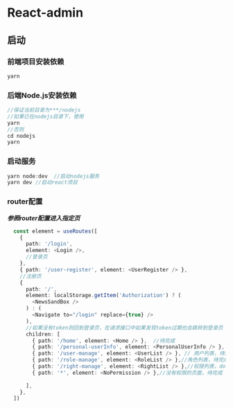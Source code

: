 # React-admin

## 启动

### 前端项目安装依赖

```  JavaScript
yarn 
```

### 后端Node.js安装依赖

```  JavaScript
//保证当前目录为***/nodejs
//如果已在nodejs目录下，使用
yarn 
//否则
cd nodejs
yarn
```

### 启动服务

``` JavaScript
yarn node:dev  //启动nodejs服务
yarn dev //启动react项目
```

### router配置

***参照router配置进入指定页***

``` TypeScript
  const element = useRoutes([
    {
      path: '/login',
      element: <Login />,
      //登录页
    },
    { path: '/user-register', element: <UserRegister /> },
    //注册页
    {
      path: '/',
      element: localStorage.getItem('Authorization') ? (
        <NewsSandBox />
      ) : (
        <Navigate to="/login" replace={true} />
      ),
      //如果没有token则回到登录页，在请求接口中如果发现token过期也会跳转到登录页
      children: [
        { path: '/home', element: <Home /> },  //待完成
        { path: '/personal-userInfo', element: <PersonalUserInfo /> }, //个人信息
        { path: '/user-manage', element: <UserList /> }, // 用户列表，待完成
        { path: '/role-manage', element: <RoleList /> },//角色列表，待完成
        { path: '/right-manage', element: <RightList /> },//权限列表，doing
        { path: '*', element: <NoPermission /> },//没有权限的页面，待完成
       
      ],
    },
  ])
```
